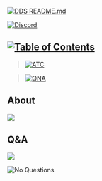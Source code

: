 [![DDS README.md](https://cdn.discordapp.com/attachments/534010291802079242/534040917120647177/DDS_Bot_README.md.png)](https://github.com/NightmareNightstep/dds-bot/blob/master/README.md)

[![Discord](https://cdn.discordapp.com/attachments/534010291802079242/534043683767713821/Discord.png)](https://discord.gg/HVbjHJv)

## [![Table of Contents](https://cdn.discordapp.com/attachments/534010291802079242/534044402675482645/Table_of_Contents.png)](https://github.com/NightmareNightstep/dds-bot)

> [![ATC](https://cdn.discordapp.com/attachments/534010291802079242/534050219873009674/ATC.png)](#about)

> [![QNA](https://cdn.discordapp.com/attachments/534010291802079242/534045127736295425/QA.png)](#q&a)

## About
![](https://cdn.discordapp.com/attachments/534010291802079242/534050219873009674/ATC.png)

## Q&A
![](https://cdn.discordapp.com/attachments/534010291802079242/534045127736295425/QA.png)

![No Questions](https://cdn.discordapp.com/attachments/534010291802079242/534024683641634836/FAQ_No_Questions.png)
